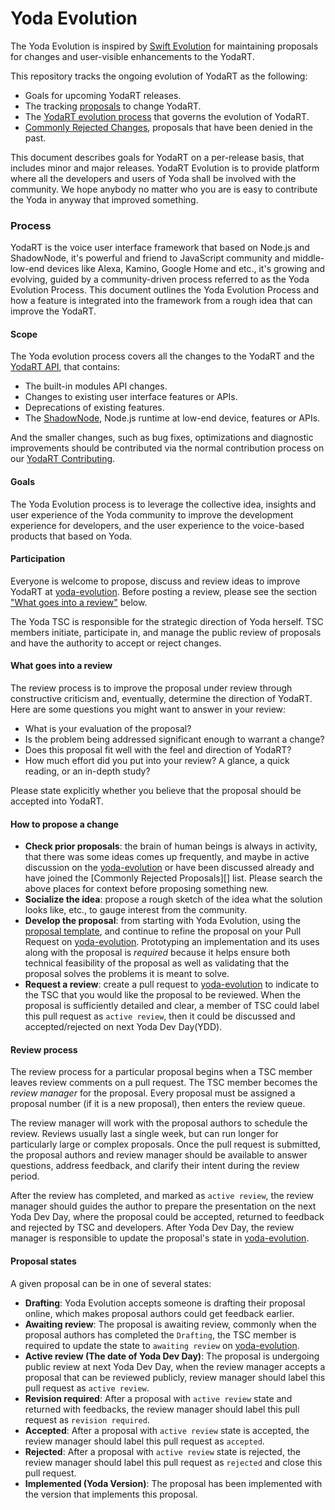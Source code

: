 # Yoda Evolution

The Yoda Evolution is inspired by [Swift Evolution][] for maintaining proposals for changes and user-visible enhancements to the YodaRT.

This repository tracks the ongoing evolution of YodaRT as the following:

- Goals for upcoming YodaRT releases.
- The tracking [proposals](./proposals.md) to change YodaRT.
- The [YodaRT evolution process](#process) that governs the evolution of YodaRT.
- [Commonly Rejected Changes](#commonly-rejected-changes), proposals that have been denied in the past.

This document describes goals for YodaRT on a per-release basis, that includes minor and major releases. YodaRT Evolution is to provide
platform where all the developers and users of Yoda shall be involved with the community. We hope anybody no matter who you are is easy
to contribute the Yoda in anyway that improved something.

### Process

YodaRT is the voice user interface framework that based on Node.js and ShadowNode, it's powerful and friend to JavaScript community and
middle-low-end devices like Alexa, Kamino, Google Home and etc., it's growing and evolving, guided by a community-driven process referred
to as the Yoda Evolution Process. This document outlines the Yoda Evolution Process and how a feature is integrated into the framework
from a rough idea that can improve the YodaRT.

#### Scope

The Yoda evolution process covers all the changes to the YodaRT and the [YodaRT API][], that contains:

- The built-in modules API changes.
- Changes to existing user interface features or APIs.
- Deprecations of existing features.
- The [ShadowNode][], Node.js runtime at low-end device, features or APIs.

And the smaller changes, such as bug fixes, optimizations and diagnostic improvements should be contributed via the normal contribution
process on our [YodaRT Contributing][].

#### Goals

The Yoda Evolution process is to leverage the collective idea, insights and user experience of the Yoda community to improve the development
experience for developers, and the user experience to the voice-based products that based on Yoda.

#### Participation

Everyone is welcome to propose, discuss and review ideas to improve YodaRT at [yoda-evolution][]. Before posting a review, please see the
section ["What goes into a review"](what-goes-into-a-review) below.

The Yoda TSC is responsible for the strategic direction of Yoda herself. TSC members initiate, participate in, and manage the public review
of proposals and have the authority to accept or reject changes.

#### What goes into a review

The review process is to improve the proposal under review through constructive criticism and, eventually, determine the direction of YodaRT.
Here are some questions you might want to answer in your review:

- What is your evaluation of the proposal?
- Is the problem being addressed significant enough to warrant a change?
- Does this proposal fit well with the feel and direction of YodaRT?
- How much effort did you put into your review? A glance, a quick reading, or an in-depth study?

Please state explicitly whether you believe that the proposal should be accepted into YodaRT.

#### How to propose a change

- __Check prior proposals__: the brain of human beings is always in activity, that there was some ideas comes up frequently, and maybe in active
  discussion on the [yoda-evolution][] or have been discussed already and have joined the [Commonly Rejected Proposals][] list. Please search the
  above places for context before proposing something new.
- __Socialize the idea__: propose a rough sketch of the idea what the solution looks like, etc., to gauge interest from the community.
- __Develop the proposal__: from starting with Yoda Evolution, using the [proposal template][], and continue to refine the proposal on your Pull
  Request on [yoda-evolution][]. Prototyping an implementation and its uses along with the proposal is _required_ because it helps ensure both
  technical feasibility of the proposal as well as validating that the proposal solves the problems it is meant to solve.
- __Request a review__: create a pull request to [yoda-evolution][] to indicate to the TSC that you would like the proposal to be reviewed. When
  the proposal is sufficiently detailed and clear, a member of TSC could label this pull request as `active review`, then it could be discussed
  and accepted/rejected on next Yoda Dev Day(YDD).

#### Review process

The review process for a particular proposal begins when a TSC member leaves review comments on a pull request. The TSC member becomes the
_review manager_ for the proposal. Every proposal must be assigned a proposal number (if it is a new proposal), then enters the review queue.

The review manager will work with the proposal authors to schedule the review. Reviews usually last a single week, but can run longer for
particularly large or complex proposals. Once the pull request is submitted, the proposal authors and review manager should be available to
answer questions, address feedback, and clarify their intent during the review period.

After the review has completed, and marked as `active review`, the review manager should guides the author to prepare the presentation on the next
Yoda Dev Day, where the proposal could be accepted, returned to feedback and rejected by TSC and developers. After Yoda Dev Day, the review manager
is responsible to update the proposal's state in [yoda-evolution][].

#### Proposal states

A given proposal can be in one of several states:

- __Drafting__: Yoda Evolution accepts someone is drafting their proposal online, which makes proposal authors could get feedback earlier.
- __Awaiting review__: The proposal is awaiting review, commonly when the proposal authors has completed the `Drafting`, the TSC member is required
  to update the state to `awaiting review` on [yoda-evolution][].
- __Active review (The date of Yoda Dev Day)__: The proposal is undergoing public review at next Yoda Dev Day, when the review manager accepts a
  proposal that can be reviewed publicly, review manager should label this pull request as `active review`.
- __Revision required__: After a proposal with `active review` state and returned with feedbacks, the review manager should label this pull
  request as `revision required`.
- __Accepted__: After a proposal with `active review` state is accepted, the review manager should label this pull request as `accepted`.
- __Rejected__: After a proposal with `active review` state is rejected, the review manager should label this pull request as `rejected` and close
  this pull request.
- __Implemented (Yoda Version)__: The proposal has been implemented with the version that implements this proposal.

[YodaRT API]: https://yodaos.rokid.com/docs/0.6/
[YodaRT Contributing]: https://github.com/Rokid/YodaRT
[yoda-evolution]: https://github.com/Rokid/yoda-evolution
[Swift Evolution]: https://github.com/apple/swift-evolution
[ShadowNode]: https://github.com/Rokid/ShadowNode
[proposal template]: ./proposal-templates/0000-yoda-template.md


